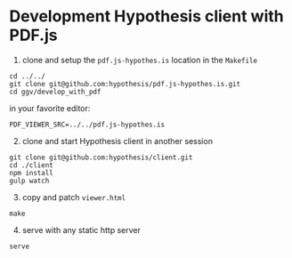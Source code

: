 # Development Hypothesis client with PDF.js

1. clone and setup the `pdf.js-hypothes.is` location in the `Makefile`

```
cd ../../
git clone git@github.com:hypothesis/pdf.js-hypothes.is.git
cd ggv/develop_with_pdf
```

in your favorite editor:

```
PDF_VIEWER_SRC=../../pdf.js-hypothes.is
```

2. clone and start Hypothesis client in another session

```
git clone git@github.com:hypothesis/client.git
cd ./client
npm install
gulp watch
```

3. copy and patch `viewer.html`

```
make
```

4. serve with any static http server

```
serve
```
